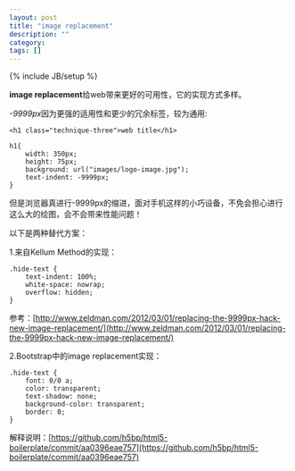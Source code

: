 ```yaml
---
layout: post
title: "image replacement"
description: ""
category: 
tags: []
---
```

{% include JB/setup %}

**image replacement**给web带来更好的可用性，它的实现方式多样。

*-9999px*因为更强的适用性和更少的冗余标签，较为通用:

    <h1 class="technique-three">web title</h1>

    h1{
  		width: 350px; 
  		height: 75px;
  		background: url("images/logo-image.jpg");
  		text-indent: -9999px;
	}

但是浏览器真进行-9999px的缩进，面对手机这样的小巧设备，不免会担心进行这么大的绘图，会不会带来性能问题！

以下是两种替代方案：

1.来自Kellum Method的实现：

    .hide-text {
		text-indent: 100%;
		white-space: nowrap;
		overflow: hidden;
	}
参考：[http://www.zeldman.com/2012/03/01/replacing-the-9999px-hack-new-image-replacement/](http://www.zeldman.com/2012/03/01/replacing-the-9999px-hack-new-image-replacement/)

2.Bootstrap中的image replacement实现：

    .hide-text {
  		font: 0/0 a;
  		color: transparent;
  		text-shadow: none;
  		background-color: transparent;
  		border: 0;
	}
解释说明：[https://github.com/h5bp/html5-boilerplate/commit/aa0396eae757](https://github.com/h5bp/html5-boilerplate/commit/aa0396eae757)
